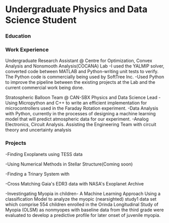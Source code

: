 # Undergraduate Physics and Data Science Student

### Education

### Work Experience
Undergraduate Research Assistant @ Centre for Optimization, Convex Analysis and Nonsmooth Analysis(COCANA) Lab
-I used the YALMIP solver, converted code between MATLAB and Python-writing unit tests to verify. The Python code is commercially being used by SoftTree Inc.
-Used Python to improve the pipeline between the existing projects at the Lab and the current commercial work being done.

Stratospheric Balloon Team @ CAN-SBX
Physics and Data Science Lead
-Using Micropython and C++ to write an efficient implementation for microcontrollers used in the Faraday Rotation experiment.
-Data Analysis with Python, currently in the processes of designing a machine learning model that will predict atmospheric data for our experiment.
-Analog Electronics, Circuit Analysis. Assisting the Engineering Team with circuit theory and uncertainty analysis

### Projects 
-Finding Exoplanets using TESS data

-Using Numerical Methods in Stellar Structure(Coming soon)

-Finding a Trinary System with 

-Cross Matching Gaia's EDR3 data with NASA's Exoplanet Archive


-Investingating Myopia in children- A Machine Learning Approach
Using a classification Model to analyze the myopic (nearsighted) study1 data set which comprise 554 children
enrolled in the Orinda Longitudinal Study of Myopia (OLSM) as nonmyopes with baseline data
from the third grade were evaluated to develop a predictive profile for later onset of juvenile
myopia.


